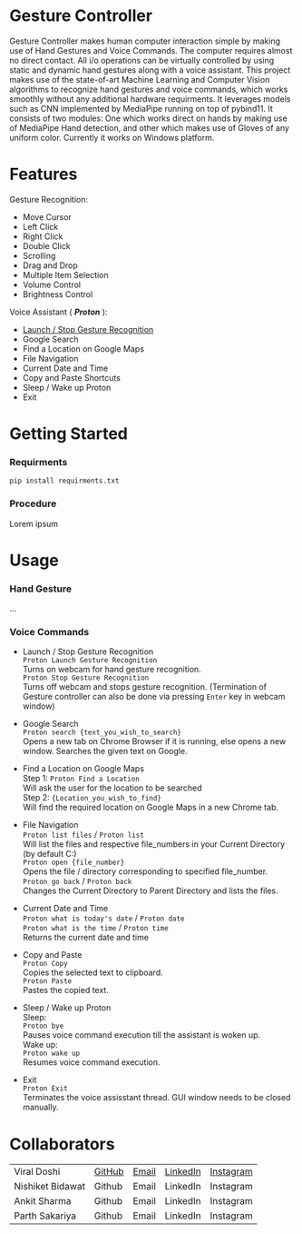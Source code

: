# Gesture Controller

Gesture Controller makes human computer interaction simple by making use of Hand Gestures and Voice Commands. The computer requires almost no direct contact. All i/o operations can be virtually controlled by using static and dynamic hand gestures along with a voice assistant. This project makes use of the state-of-art Machine Learning and Computer Vision algorithms to recognize hand gestures and voice commands, which works smoothly without any additional hardware requirments. It leverages models such as CNN implemented by MediaPipe running on top of pybind11. It consists of two modules: One which works direct on hands by making use of MediaPipe Hand detection, and other which makes use of Gloves of any uniform color. Currently it works on Windows platform.


# Features

Gesture Recognition:
*  Move Cursor
*  Left Click
*  Right Click
*  Double Click
*  Scrolling
*  Drag and Drop
*  Multiple Item Selection
*  Volume Control
*  Brightness Control

Voice Assistant ( ***Proton*** ):
*  [Launch / Stop  Gesture Recognition](https://github.com/xenon-19/Gesture_Controller/edit/main/README#L43)
*  Google Search
*  Find a Location on Google Maps
*  File Navigation
*  Current Date and Time
*  Copy and Paste Shortcuts
*  Sleep / Wake up Proton
*  Exit

# Getting Started
  ### Requirments
  ``` pip install requirments.txt ```
  ### Procedure
  Lorem ipsum





# Usage
  ### Hand Gesture
  ...
  ### Voice Commands
*  Launch / Stop  Gesture Recognition <br>
``` Proton Launch Gesture Recognition ``` <br>
   Turns on webcam for hand gesture recognition. <br>
``` Proton Stop Gesture Recognition ``` <br>
   Turns off webcam and stops gesture recognition. (Termination of Gesture controller can also be done via pressing ```Enter``` key in webcam window) <br>
   
*  Google Search <br>
  ``` Proton search {text_you_wish_to_search} ``` <br>
  Opens a new tab on Chrome Browser if it is running, else opens a new window. Searches the given text on Google. <br>
  
*  Find a Location on Google Maps <br>
   Step 1: ``` Proton Find a Location ``` <br>
   Will ask the user for the location to be searched <br>
   Step 2: ```{Location_you_wish_to_find}``` <br>
   Will find the required location on Google Maps in a new Chrome tab. <br>
   
*  File Navigation <br>
  ``` Proton list files ``` / ``` Proton list ``` <br>
  Will list the files and respective file_numbers in your Current Directory (by default C:) <br>
  ``` Proton open {file_number} ``` <br>
  Opens the file / directory corresponding to specified file_number. <br>
  ``` Proton go back ``` / ``` Proton back ``` <br>
  Changes the Current Directory to Parent Directory and lists the files.  <br>
    
*  Current Date and Time <br>
  ``` Proton what is today's date ``` / ``` Proton date ``` <br>
  ``` Proton what is the time ``` / ``` Proton time ``` <br>
  Returns the current date and time <br>
  
*  Copy and Paste <br>
  ``` Proton Copy ``` <br>
  Copies the selected text to clipboard. <br>
  ``` Proton Paste ``` <br>
  Pastes the copied text. <br>
  
*  Sleep / Wake up Proton <br>
   Sleep: <br>
  ``` Proton bye ``` <br>
  Pauses voice command execution till the assistant is woken up. <br>
  Wake up: <br>
  ``` Proton wake up ``` <br>
  Resumes voice command execution. <br>
    
*  Exit <br>
  ``` Proton Exit ``` <br>
  Terminates the voice assisstant thread. GUI window needs to be closed manually. <br>
  
# Collaborators
  | |  |  |  |  |
  | ------------- | ------------- | ------------- | ------------- | ------------- |
  | Viral Doshi | [GitHub](https://github.com/Viral-Doshi) | [Email](mailto:viraldoshi321@gmail.com) | [LinkedIn](https://www.linkedin.com/in/viral-doshi-5a7737190/) | [Instagram](https://www.instagram.com/_viral_doshi/) |
  | Nishiket Bidawat | Github | Email | LinkedIn | Instagram |
  | Ankit Sharma | Github | Email | LinkedIn | Instagram |
  | Parth Sakariya | Github | Email | LinkedIn | Instagram |
  
